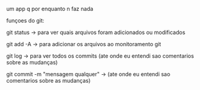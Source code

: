 um app q por enquanto n faz nada

funçoes do git:

git status -> para ver quais arquivos foram adicionados ou modificados

git add -A -> para adicionar os arquivos ao monitoramento git

git log    -> para ver todos os commits (ate onde eu entendi sao comentarios sobre as mudanças)

git commit -m "mensagem qualquer" -> (ate onde eu entendi sao comentarios sobre as mudanças)
